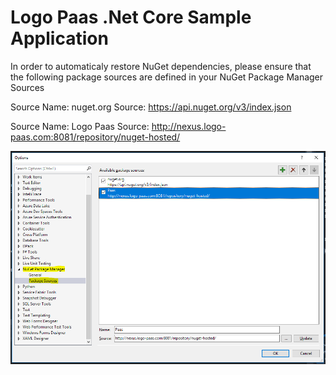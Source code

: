 # Logo Paas .Net Core Sample Application
In order to automaticaly restore NuGet dependencies, please ensure that the following package sources are defined in your NuGet Package Manager Sources

Source Name: nuget.org
Source: https://api.nuget.org/v3/index.json

Source Name: Logo Paas
Source: http://nexus.logo-paas.com:8081/repository/nuget-hosted/

![alt text](img/dependencies.PNG)
